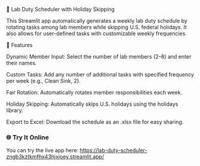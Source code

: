 🔬 Lab Duty Scheduler with Holiday Skipping

This Streamlit app automatically generates a weekly lab duty schedule by rotating tasks among lab members while skipping U.S. federal holidays. It also allows for user-defined tasks with customizable weekly frequencies.

🧩 Features

Dynamic Member Input: Select the number of lab members (2–8) and enter their names.

Custom Tasks: Add any number of additional tasks with specified frequency per week (e.g., Clean Sink, 2).

Fair Rotation: Automatically rotates member responsibilities each week.

Holiday Skipping: Automatically skips U.S. holidays using the holidays library.

Export to Excel: Download the schedule as an .xlsx file for easy sharing.

### 🌐 Try It Online

You can try the live app here: 
https://lab-duty-scheduler-zngb3kztkmfhx43hjxjoey.streamlit.app/

